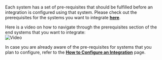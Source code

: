 Each system has a set of pre-requisites that should be fulfilled before an integration is configured using that system. Please check out the prerequisites for the systems you want to integrate [**here**](../connectors.md).

Here is a video on how to navigate through the prerequisites section of the end systems that you want to integrate:  
![Video](https://videos.cdn.spotlightr.com/watch/MTY4ODEzNA==)

In case you are already aware of the pre-requisites for systems that you plan to configure, refer to the [**How to Configure an Integration**](configure-integrations.md) page.
